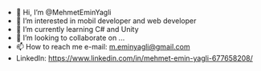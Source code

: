 - 👋 Hi, I’m @MehmetEminYagli
- 👀 I’m interested in mobil developer and web developer
- 🌱 I’m currently learning C# and Unity
- 💞️ I’m looking to collaborate on ...
- 📫 How to reach me e-mail: m.eminyagli@gmail.com
- LinkedIn: https://www.linkedin.com/in/mehmet-emin-yagli-677658208/

<!---
MehmetEminYagli/MehmetEminYagli is a ✨ special ✨ repository because its `README.md` (this file) appears on your GitHub profile.
You can click the Preview link to take a look at your changes.
--->
